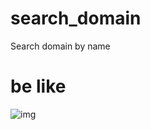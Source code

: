 # search_domain
Search domain by name
# be like
![img](https://i.ibb.co/mDSTCN5/Screenshot-2021-10-05-172411.png)

